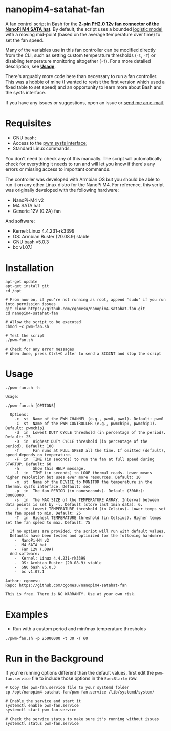 # nanopim4-satahat-fan
A fan control script in Bash for the [**2-pin PH2.0 12v fan connector of the NanoPi M4 SATA hat**](http://wiki.friendlyarm.com/wiki/index.php/NanoPi_M4_SATA_HAT). By default, the script uses a bounded [logistic model](https://en.wikipedia.org/wiki/Logistic_function) with a moving mid-point (based on the average temperature over time) to set the fan speed. 

Many of the variables use in this fan controller can be modified directly from the CLI, such as setting custom temperature thresholds (`-t`, `-T`) or disabling temperature monitoring altogether (`-f`). For a more detailed description, see [**Usage**](#usage).

There's arguably more code here than necessary to run a fan controller. This was a hobbie of mine (I wanted to revisit the first version which used a fixed table to set speed) and an opportunity to learn more about Bash and the sysfs interface.  

If you have any issues or suggestions, open an issue or [send me an e-mail](mailto:me@cgomesu.com).


# Requisites
- GNU bash;
- Access to the [pwm sysfs interface](https://www.kernel.org/doc/Documentation/pwm.txt);
- Standard Linux commands.

You don't need to check any of this manually. The script will automatically check for everything it needs to run and will let you know if there's any errors or missing access to important commands.  

The controller was developed with Armbian OS but you should be able to run it on any other Linux distro for the NanoPi M4. For reference, this script was originally developed with the following hardware:
-  NanoPi-M4 v2
-  M4 SATA hat
-  Generic 12V (0.2A) fan

And software:
-  Kernel: Linux 4.4.231-rk3399
-  OS: Armbian Buster (20.08.9) stable
-  GNU bash v5.0.3
-  bc v1.07.1


# Installation
```
apt-get update
apt-get install git
cd /opt

# From now on, if you're not running as root, append 'sudo' if you run into permission issues
git clone https://github.com/cgomesu/nanopim4-satahat-fan.git
cd nanopim4-satahat-fan

# Allow the script to be executed
chmod +x pwm-fan.sh

# Test the script
./pwm-fan.sh

# Check for any error messages 
# When done, press Ctrl+C after to send a SIGINT and stop the script
```


# Usage
```
./pwm-fan.sh -h
```
```
Usage:

./pwm-fan.sh [OPTIONS]

  Options:
    -c  st  Name of the PWM CHANNEL (e.g., pwm0, pwm1). Default: pwm0
    -C  st  Name of the PWM CONTROLLER (e.g., pwmchip0, pwmchip1). Default: pwmchip1
    -d  in  Lowest DUTY CYCLE threshold (in percentage of the period). Default: 25
    -D  in  Highest DUTY CYCLE threshold (in percentage of the period). Default: 100
    -f      Fan runs at FULL SPEED all the time. If omitted (default), speed depends on temperature.
    -F  in  TIME (in seconds) to run the fan at full speed during STARTUP. Default: 60
    -h      Show this HELP message.
    -l  in  TIME (in seconds) to LOOP thermal reads. Lower means higher resolution but uses ever more resources. Default: 10
    -m  st  Name of the DEVICE to MONITOR the temperature in the thermal sysfs interface. Default: soc
    -p  in  The fan PERIOD (in nanoseconds). Default (30kHz): 30000000.
    -s  in  The MAX SIZE of the TEMPERATURE ARRAY. Interval between data points is set by -l. Default (store last 1min data): 6.
    -t  in  Lowest TEMPERATURE threshold (in Celsius). Lower temps set the fan speed to min. Default: 25
    -T  in  Highest TEMPERATURE threshold (in Celsius). Higher temps set the fan speed to max. Default: 75

  If no options are provided, the script will run with default values.
  Defaults have been tested and optimized for the following hardware:
    -  NanoPi-M4 v2
    -  M4 SATA hat
    -  Fan 12V (.08A)
  And software:
    -  Kernel: Linux 4.4.231-rk3399
    -  OS: Armbian Buster (20.08.9) stable
    -  GNU bash v5.0.3
    -  bc v1.07.1

Author: cgomesu
Repo: https://github.com/cgomesu/nanopim4-satahat-fan

This is free. There is NO WARRANTY. Use at your own risk.

```


# Examples
- Run with a custom period and min/max temperature thresholds

```
./pwm-fan.sh -p 25000000 -t 30 -T 60
```


# Run in the Background
If you're running options different than the default values, first edit the `pwm-fan.service` file to include those options in the `ExecStart=` row. 

```
# Copy the pwm-fan.service file to your systemd folder
cp /opt/nanopim4-satahat-fan/pwm-fan.service /lib/systemd/system/

# Enable the service and start it
systemctl enable pwm-fan.service
systemctl start pwm-fan.service

# Check the service status to make sure it's running without issues
systemctl status pwm-fan.service
```

